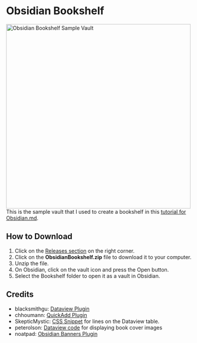 # Obsidian Bookshelf
<img src="https://i.postimg.cc/YStfFxqR/Bookshelf-Sample-Vault.png" alt="Obsidian Bookshelf Sample Vault" width="500"> <br>
This is the sample vault that I used to create a bookshelf in this [tutorial for Obsidian.md](https://thebuccaneersbounty.wordpress.com/2021/08/21/tutorial-how-to-create-a-bookshelf-in-obsidian/).

## How to Download
1. Click on the [Releases section](https://github.com/GentryGibson/ObsidianBookshelf/releases) on the right corner.
2. Click on the **ObsidianBookshelf.zip** file to download it to your computer.
3. Unzip the file.
4. On Obsidian, click on the vault icon and press the Open button.
5. Select the Bookshelf folder to open it as a vault in Obsidian.


## Credits
- blacksmithgu: [Dataview Plugin](https://github.com/blacksmithgu/obsidian-dataview)
- chhoumann: [QuickAdd Plugin](https://github.com/chhoumann/quickadd)
- SkepticMystic: [CSS Snippet](https://forum.obsidian.md/t/dataview-plugin-snippet-showcase/13673/108) for lines on the Dataview table.
- peterolson: [Dataview code](https://forum.obsidian.md/t/dataview-plugin-snippet-showcase/13673/286?u=gibson) for displaying book cover images
- noatpad: [Obsidian Banners Plugin](https://github.com/noatpad/obsidian-banners)
